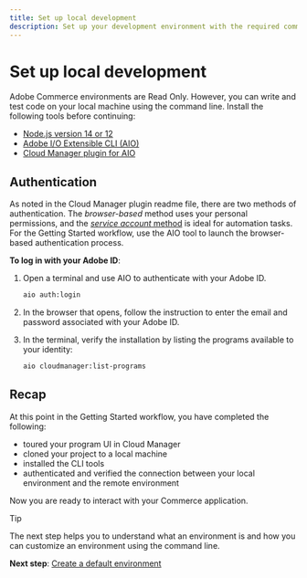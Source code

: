 ```yaml
---
title: Set up local development
description: Set up your development environment with the required command-line tools.
---
```


# Set up local development

Adobe Commerce environments are Read Only. However, you can write and test code on your local machine using the command line. Install the following tools before continuing:

- [Node.js version 14 or 12][node]
- [Adobe I/O Extensible CLI (AIO)][aio-cli]
- [Cloud Manager plugin for AIO][cm-plugin]

## Authentication

As noted in the Cloud Manager plugin readme file, there are two methods of authentication. The _browser-based_ method uses your personal permissions, and the [_service account_ method](../user/develop/cli-authentication.md#service-account-authentication) is ideal for automation tasks. For the Getting Started workflow, use the AIO tool to launch the browser-based authentication process.

**To log in with your Adobe ID**:

1. Open a terminal and use AIO to authenticate with your Adobe ID.

   ```bash
   aio auth:login
   ```

1. In the browser that opens, follow the instruction to enter the email and password associated with your Adobe ID.

1. In the terminal, verify the installation by listing the programs available to your identity:

   ```bash
   aio cloudmanager:list-programs
   ```

## Recap

At this point in the Getting Started workflow, you have completed the following:

- toured your program UI in Cloud Manager
- cloned your project to a local machine
- installed the CLI tools
- authenticated and verified the connection between your local environment and the remote environment

Now you are ready to interact with your Commerce application.

>[!TIP]
>
>The next step helps you to understand what an environment is and how you can customize an environment using the command line.
>
>**Next step**: [Create a default environment](create-environment.md)

<!-- link definitions -->

[aio-cli]: https://github.com/adobe/aio-cli
[cm-plugin]: https://github.com/adobe/aio-cli-plugin-cloudmanager
[node]: https://nodejs.org/en/download/package-manager/
